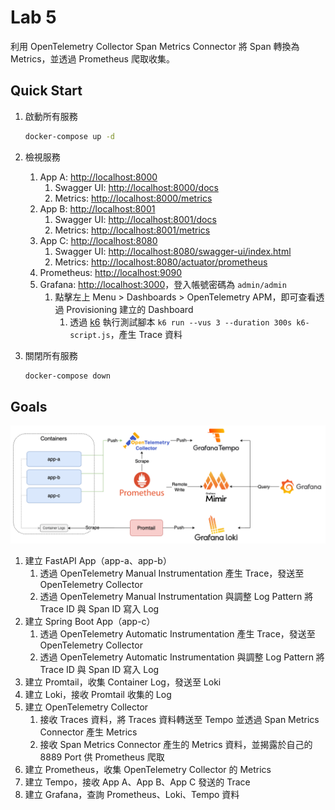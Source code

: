 # Lab 5

利用 OpenTelemetry Collector Span Metrics Connector 將 Span 轉換為 Metrics，並透過 Prometheus 爬取收集。

## Quick Start

1. 啟動所有服務

    ```bash
    docker-compose up -d
    ```

2. 檢視服務
   1. App A: [http://localhost:8000](http://localhost:8000)
      1. Swagger UI: [http://localhost:8000/docs](http://localhost:8000/docs)
      2. Metrics: [http://localhost:8000/metrics](http://localhost:8000/metrics)
   2. App B: [http://localhost:8001](http://localhost:8001)
      1. Swagger UI: [http://localhost:8001/docs](http://localhost:8001/docs)
      2. Metrics: [http://localhost:8001/metrics](http://localhost:8001/metrics)
   3. App C: [http://localhost:8080](http://localhost:8082)
      1. Swagger UI: [http://localhost:8080/swagger-ui/index.html](http://localhost:8080/swagger-ui/index.html)
      2. Metrics: [http://localhost:8080/actuator/prometheus](http://localhost:8080/actuator/prometheus)
   4. Prometheus: [http://localhost:9090](http://localhost:9090)
   5. Grafana: [http://localhost:3000](http://localhost:3000)，登入帳號密碼為 `admin/admin`
      1. 點擊左上 Menu > Dashboards > OpenTelemetry APM，即可查看透過 Provisioning 建立的 Dashboard
         1. 透過 [k6](https://k6.io/) 執行測試腳本 `k6 run --vus 3 --duration 300s k6-script.js`，產生 Trace 資料
3. 關閉所有服務

    ```bash
    docker-compose down
    ```

## Goals

![Lab Architecture](./img/lab-5-arch.png)

1. 建立 FastAPI App（app-a、app-b）
   1. 透過 OpenTelemetry Manual Instrumentation 產生 Trace，發送至 OpenTelemetry Collector
   2. 透過 OpenTelemetry Manual Instrumentation 與調整 Log Pattern 將 Trace ID 與 Span ID 寫入 Log
2. 建立 Spring Boot App（app-c）
   1. 透過 OpenTelemetry Automatic Instrumentation 產生 Trace，發送至 OpenTelemetry Collector
   2. 透過 OpenTelemetry Automatic Instrumentation 與調整 Log Pattern 將 Trace ID 與 Span ID 寫入 Log
3. 建立 Promtail，收集 Container Log，發送至 Loki
4. 建立 Loki，接收 Promtail 收集的 Log
5. 建立 OpenTelemetry Collector
   1. 接收 Traces 資料，將 Traces 資料轉送至 Tempo 並透過 Span Metrics Connector 產生 Metrics
   2. 接收 Span Metrics Connector 產生的 Metrics 資料，並揭露於自己的 8889 Port 供 Prometheus 爬取
6. 建立 Prometheus，收集 OpenTelemetry Collector 的 Metrics
7. 建立 Tempo，接收 App A、App B、App C 發送的 Trace
8. 建立 Grafana，查詢 Prometheus、Loki、Tempo 資料
